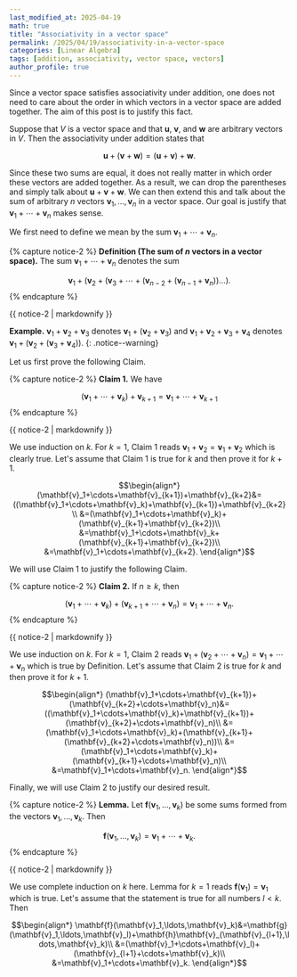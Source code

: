 ```yaml
---
last_modified_at: 2025-04-19
math: true
title: "Associativity in a vector space"
permalink: /2025/04/19/associativity-in-a-vector-space
categories: [Linear Algebra]
tags: [addition, associativity, vector space, vectors]
author_profile: true
---
```

Since a vector space satisfies associativity under addition, one does 
not need to care about the order in which vectors in a vector space are
added together. The aim of this post is to justify this fact.

Suppose that $V$ is a vector space and that $\mathbf{u}$, 
$\mathbf{v}$, and $\mathbf{w}$ are arbitrary vectors in $V$. Then the
associativity under addition states that

$$\mathbf{u}+(\mathbf{v}+\mathbf{w})=(\mathbf{u}+\mathbf{v})+\mathbf{w}.$$

Since these two sums are equal, it does not really matter in which 
order these vectors are added together. As a result, we can drop
the parentheses and simply talk about $\mathbf{u}+\mathbf{v}+
\mathbf{w}$. We can then extend this and talk about the sum of 
arbitrary $n$ vectors $\mathbf{v}_1,\ldots,\mathbf{v}_n$ in a vector
space. Our goal is justify that $\mathbf{v}_1+\cdots+\mathbf{v}_n$
makes sense.

We first need to define we mean by the sum
$\mathbf{v}_1+\cdots+\mathbf{v}_n$.

{% capture notice-2 %}
**Definition (The sum of $n$ vectors in a vector space).**
The sum $\mathbf{v}_1+\cdots+\mathbf{v}_n$ denotes the sum

$$\mathbf{v}_1+(\mathbf{v}_2+(\mathbf{v}_3+\cdots+(\mathbf{v}_{n-2}+(\mathbf{v}_{n-1}+\mathbf{v}_n))\ldots).$$
{% endcapture %}

<div class="notice--success">{{ notice-2 | markdownify }}</div>

**Example.** $\mathbf{v}_1+\mathbf{v}_2+\mathbf{v}_3$ denotes $\mathbf{v}_1+(\mathbf{v}_2+\mathbf{v}_3)$ and
$\mathbf{v}_1+\mathbf{v}_2+\mathbf{v}_3+\mathbf{v}_4$ denotes $\mathbf{v}_1+(\mathbf{v}_2+(\mathbf{v}_3+\mathbf{v}_4))$.
{: .notice--warning}

Let us first prove the following Claim.

{% capture notice-2 %}
**Claim 1.** We have

$$
(\mathbf{v}_1+\cdots+\mathbf{v}_k)+\mathbf{v}_{k+1}=\mathbf{v}_1+\cdots+\mathbf{v}_{k+1}$$
{% endcapture %}

<div class="notice--info">{{ notice-2 | markdownify }}</div>

We use induction on $k$. For $k=1$, Claim 1 reads $\mathbf{v}_1+\mathbf{v}_2=\mathbf{v}_1+\mathbf{v}_2$ which is clearly true.
Let's assume that Claim 1 is true for $k$ and then prove it for
$k+1$.

$$\begin{align*}
(\mathbf{v}_1+\cdots+\mathbf{v}_{k+1})+\mathbf{v}_{k+2}&=((\mathbf{v}_1+\cdots+\mathbf{v}_k)+\mathbf{v}_{k+1})+\mathbf{v}_{k+2}
\\
&=(\mathbf{v}_1+\cdots+\mathbf{v}_k)+(\mathbf{v}_{k+1}+\mathbf{v}_{k+2})\\
&=\mathbf{v}_1+\cdots+\mathbf{v}_k+(\mathbf{v}_{k+1}+\mathbf{v}_{k+2})\\
&=\mathbf{v}_1+\cdots+\mathbf{v}_{k+2}.
\end{align*}$$

We will use Claim 1 to justify the following Claim.

{% capture notice-2 %}
**Claim 2.**
If $n\geq k$, then

$$(\mathbf{v}_1+\cdots+\mathbf{v}_k)+(\mathbf{v}_{k+1}+\cdots+\mathbf{v}_n)=\mathbf{v}_1+\cdots+\mathbf{v}_n.$$
{% endcapture %}

<div class="notice--info">{{ notice-2 | markdownify }}</div>

We use induction on $k$. For $k=1$, Claim 2 reads $\mathbf{v}_1+(\mathbf{v}_2+\cdots+\mathbf{v}_n)=\mathbf{v}_1+\cdots+\mathbf{v}_n$
which is true by Definition. Let's assume that Claim 2 is true for $k$ and then prove it for
$k+1$.

$$\begin{align*}
(\mathbf{v}_1+\cdots+\mathbf{v}_{k+1})+(\mathbf{v}_{k+2}+\cdots+\mathbf{v}_n)&=
((\mathbf{v}_1+\cdots+\mathbf{v}_k)+\mathbf{v}_{k+1})+(\mathbf{v}_{k+2}+\cdots+\mathbf{v}_n)\\
&=(\mathbf{v}_1+\cdots+\mathbf{v}_k)+(\mathbf{v}_{k+1}+(\mathbf{v}_{k+2}+\cdots+\mathbf{v}_n))\\
&=(\mathbf{v}_1+\cdots+\mathbf{v}_k)+(\mathbf{v}_{k+1}+\cdots+\mathbf{v}_n)\\
&=\mathbf{v}_1+\cdots+\mathbf{v}_n.
\end{align*}$$

Finally, we will use Claim 2 to justify our desired result.

{% capture notice-2 %}
**Lemma.** 
Let $\mathbf{f}(\mathbf{v}_1,\ldots,\mathbf{v}_k)$ be some sums formed from the vectors
$\mathbf{v}_1,\ldots,\mathbf{v}_k$. Then

$$\mathbf{f}(\mathbf{v}_1,\ldots,\mathbf{v}_k)=\mathbf{v}_1+\cdots+\mathbf{v}_k.$$
{% endcapture %}

<div class="notice--info">{{ notice-2 | markdownify }}</div>

We use complete induction on $k$ here. Lemma for $k=1$ reads $\mathbf{f}(\mathbf{v}_1)=\mathbf{v}_1$ which is true. Let's assume that
the statement is true for all numbers $l< k$. Then

$$\begin{align*}
\mathbf{f}(\mathbf{v}_1,\ldots,\mathbf{v}_k)&=\mathbf{g}(\mathbf{v}_1,\ldots,\mathbf{v}_l)+\mathbf{h}\mathbf{v}_(\mathbf{v}_{l+1},\ldots,\mathbf{v}_k)\\
&=(\mathbf{v}_1+\cdots+\mathbf{v}_l)+(\mathbf{v}_{l+1}+\cdots+\mathbf{v}_k)\\
&=\mathbf{v}_1+\cdots+\mathbf{v}_k.
\end{align*}$$


